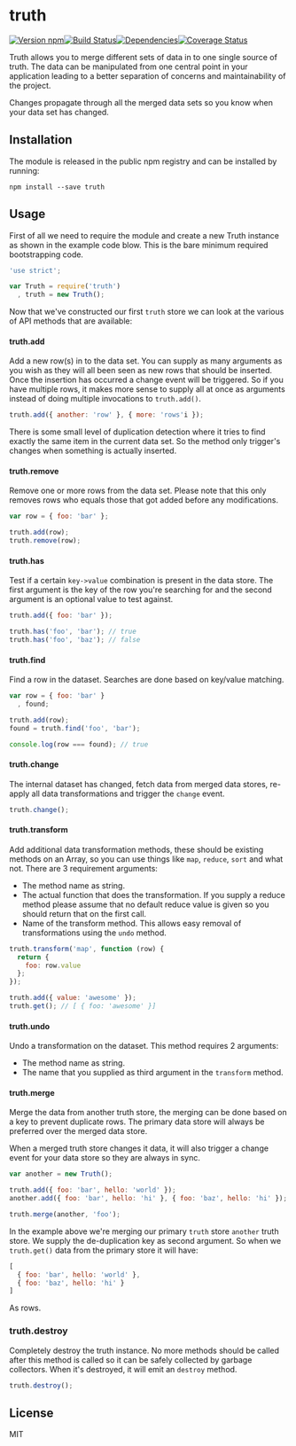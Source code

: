 # truth

[![Version npm][version]](http://browsenpm.org/package/truth)[![Build Status][build]](https://travis-ci.org/3rd-Eden/truth)[![Dependencies][david]](https://david-dm.org/3rd-Eden/truth)[![Coverage Status][cover]](https://coveralls.io/r/3rd-Eden/truth?branch=master)

[version]: https://img.shields.io/npm/v/truth.svg?style=flat-square
[build]: https://img.shields.io/travis/3rd-Eden/truth/master.svg?style=flat-square
[david]: https://img.shields.io/david/3rd-Eden/truth.svg?style=flat-square
[cover]: https://img.shields.io/coveralls/3rd-Eden/truth/master.svg?style=flat-square

Truth allows you to merge different sets of data in to one single source of
truth. The data can be manipulated from one central point in your application
leading to a better separation of concerns and maintainability of the project.

Changes propagate through all the merged data sets so you know when your data
set has changed.

## Installation

The module is released in the public npm registry and can be installed by
running:

```
npm install --save truth
```

## Usage

First of all we need to require the module and create a new Truth instance as
shown in the example code blow. This is the bare minimum required bootstrapping
code.

```js
'use strict';

var Truth = require('truth')
  , truth = new Truth();
```

Now that we've constructed our first `truth` store we can look at the various of
API methods that are available:

#### truth.add

Add a new row(s) in to the data set. You can supply as many arguments as you
wish as they will all been seen as new rows that should be inserted. Once the
insertion has occurred a change event will be triggered. So if you have multiple
rows, it makes more sense to supply all at once as arguments instead of doing
multiple invocations to `truth.add()`.

```js
truth.add({ another: 'row' }, { more: 'rows'i });
```

There is some small level of duplication detection where it tries to find
exactly the same item in the current data set. So the method only trigger's
changes when something is actually inserted.

#### truth.remove

Remove one or more rows from the data set. Please note that this only removes
rows who equals those that got added before any modifications.

```js
var row = { foo: 'bar' };

truth.add(row);
truth.remove(row);
```

#### truth.has

Test if a certain `key->value` combination is present in the data store. The
first argument is the key of the row you're searching for and the second
argument is an optional value to test against.

```js
truth.add({ foo: 'bar' });

truth.has('foo', 'bar'); // true
truth.has('foo', 'baz'); // false
```

#### truth.find

Find a row in the dataset. Searches are done based on key/value matching.

```js
var row = { foo: 'bar' }
  , found;

truth.add(row);
found = truth.find('foo', 'bar');

console.log(row === found); // true
```

#### truth.change

The internal dataset has changed, fetch data from merged data stores, re-apply
all data transformations and trigger the `change` event.

```js
truth.change();
```

#### truth.transform

Add additional data transformation methods, these should be existing methods on
an Array, so you can use things like `map`, `reduce`, `sort` and what not. There
are 3 requirement arguments:

- The method name as string.
- The actual function that does the transformation. If you supply a reduce
  method please assume that no default reduce value is given so you should
  return that on the first call.
- Name of the transform method. This allows easy removal of transformations
  using the `undo` method.

```js
truth.transform('map', function (row) {
  return {
    foo: row.value
  };
});

truth.add({ value: 'awesome' });
truth.get(); // [ { foo: 'awesome' }]
```

#### truth.undo

Undo a transformation on the dataset. This method requires 2 arguments:

- The method name as string.
- The name that you supplied as third argument in the `transform` method.

#### truth.merge

Merge the data from another truth store, the merging can be done based on a key
to prevent duplicate rows. The primary data store will always be preferred over
the merged data store.

When a merged truth store changes it data, it will also trigger a change event
for your data store so they are always in sync.

```js
var another = new Truth();

truth.add({ foo: 'bar', hello: 'world' });
another.add({ foo: 'bar', hello: 'hi' }, { foo: 'baz', hello: 'hi' });

truth.merge(another, 'foo');
```

In the example above we're merging our primary `truth` store `another` truth
store. We supply the de-duplication key as second argument. So when we
`truth.get()` data from the primary store it will have:

```js
[
  { foo: 'bar', hello: 'world' },
  { foo: 'baz', hello: 'hi' }
]
```

As rows.

### truth.destroy

Completely destroy the truth instance. No more methods should be called after
this method is called so it can be safely collected by garbage collectors. When
it's destroyed, it will emit an `destroy` method.

```js
truth.destroy();
```

## License

MIT
